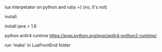 lua interpetator on python and ruby =) (no, it's not)

install:

install java > 1.6

python antlr4 runtime https://pypi.python.org/pypi/antlr4-python2-runtime/

run 'make' in LuaFrontEnd folder
